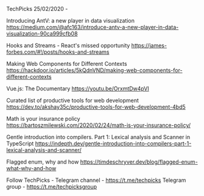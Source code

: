 TechPicks 25/02/2020 -

Introducing AntV: a new player in data visualization
https://medium.com/@afc163/introduce-antv-a-new-player-in-data-visualization-90ca999cfb08

Hooks and Streams - React's missed opportunity
https://james-forbes.com/#!/posts/hooks-and-streams

Making Web Components for Different Contexts
https://hackdoor.io/articles/5kQdnVND/making-web-components-for-different-contexts

Vue.js: The Documentary
https://youtu.be/OrxmtDw4pVI

Curated list of productive tools for web development
https://dev.to/akshay35c/productive-tools-for-web-development-4bd5

Math is your insurance policy
https://bartoszmilewski.com/2020/02/24/math-is-your-insurance-policy/

Gentle introduction into compilers. Part 1: Lexical analysis and Scanner in TypeScript
https://indepth.dev/gentle-introduction-into-compilers-part-1-lexical-analysis-and-scanner/

Flagged enum, why and how
https://timdeschryver.dev/blog/flagged-enum-what-why-and-how

Follow TechPicks -
Telegram channel - https://t.me/techpicks
Telegram group - https://t.me/techpicksgroup
